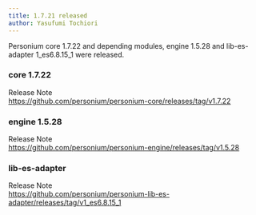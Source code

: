 ```yaml
---
title: 1.7.21 released
author: Yasufumi Tochiori
---
```


Personium core 1.7.22 and depending modules, engine 1.5.28 and lib-es-adapter 1_es6.8.15_1 were released.  

### core 1.7.22

Release Note  
https://github.com/personium/personium-core/releases/tag/v1.7.22

### engine 1.5.28

Release Note  
https://github.com/personium/personium-engine/releases/tag/v1.5.28

### lib-es-adapter

Release Note  
https://github.com/personium/personium-lib-es-adapter/releases/tag/v1_es6.8.15_1
